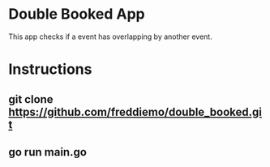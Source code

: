 # Double Booked App
This app checks if a event has overlapping by another event.

# Instructions
## git clone https://github.com/freddiemo/double_booked.git
## go run main.go
